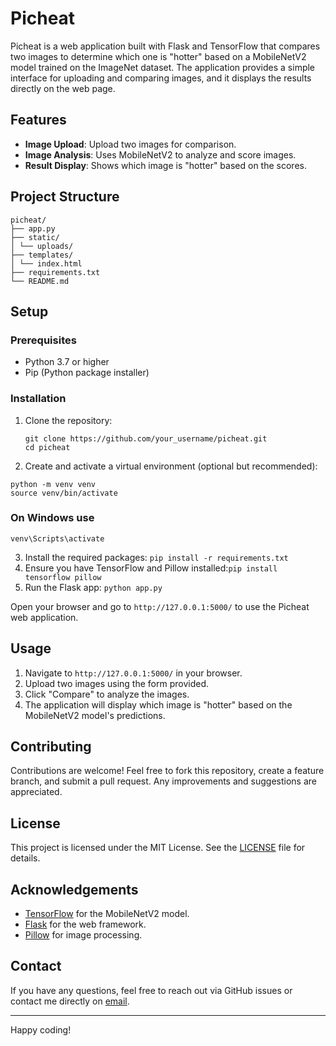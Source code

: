 # Picheat

Picheat is a web application built with Flask and TensorFlow that compares two images to determine which one is "hotter" based on a MobileNetV2 model trained on the ImageNet dataset. The application provides a simple interface for uploading and comparing images, and it displays the results directly on the web page.

## Features

- **Image Upload**: Upload two images for comparison.
- **Image Analysis**: Uses MobileNetV2 to analyze and score images.
- **Result Display**: Shows which image is "hotter" based on the scores.

## Project Structure
```
picheat/
├── app.py
├── static/
│ └── uploads/
├── templates/
│ └── index.html
├── requirements.txt
└── README.md
```

## Setup

### Prerequisites

- Python 3.7 or higher
- Pip (Python package installer)

### Installation

1. Clone the repository:
   ```
   git clone https://github.com/your_username/picheat.git
   cd picheat
   ```

2. Create and activate a virtual environment (optional but recommended):
  ```
 python -m venv venv
source venv/bin/activate
```
### On Windows use 
`venv\Scripts\activate`

3. Install the required packages: `pip install -r requirements.txt`
4. Ensure you have TensorFlow and Pillow installed:`pip install tensorflow pillow`
5. Run the Flask app: `python app.py`

Open your browser and go to `http://127.0.0.1:5000/` to use the Picheat web application.

## Usage

1. Navigate to `http://127.0.0.1:5000/` in your browser.
2. Upload two images using the form provided.
3. Click "Compare" to analyze the images.
4. The application will display which image is "hotter" based on the MobileNetV2 model's predictions.


## Contributing

Contributions are welcome! Feel free to fork this repository, create a feature branch, and submit a pull request. Any improvements and suggestions are appreciated.


## License

This project is licensed under the MIT License. See the [LICENSE](https://github.com/Astro-Saurav/PicHeat/blob/main/LICENSE) file for details.

## Acknowledgements

- [TensorFlow](https://www.tensorflow.org/) for the MobileNetV2 model.
- [Flask](https://flask.palletsprojects.com/) for the web framework.
- [Pillow](https://pillow.readthedocs.io/) for image processing.

## Contact

If you have any questions, feel free to reach out via GitHub issues or contact me directly on [email](mailto:0501saurav@gmail.com).

---

Happy coding!
